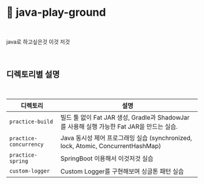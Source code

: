 # 📘 java-play-ground

<br>

java로 하고싶은것 이것 저것

<br>

## 디렉토리별 설명

<br>

| 디렉토리 | 설명 |
|------------|------|
| `practice-build` | 빌드 툴 없이 Fat JAR 생성, Gradle과 ShadowJar를 사용해 실행 가능한 Fat JAR을 만드는 실습. |
| `practice-concurrency` | Java 동시성 제어 프로그래밍 실습 (synchronized, lock, Atomic, ConcurrentHashMap) |
| `practice-spring` | SpringBoot 이용해서 이것저것 실습 |
| `custom-logger` | Custom Logger를 구현해보며 싱글톤 패턴 실습 |



